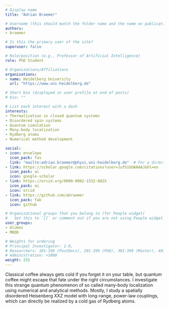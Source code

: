 ```yaml
---
# Display name
title: "Adrian Braemer"

# Username (this should match the folder name and the name on publications)
authors:
- braemer

# Is this the primary user of the site?
superuser: false

# Role/position (e.g., Professor of Artificial Intelligence)
role: PhD Student

# Organizations/Affiliations
organizations:
- name: Heidelberg University
  url: "https://www.uni-heidelberg.de"

# Short bio (displayed in user profile at end of posts)
# bio: ""

# List each interest with a dash
interests:
- Thermalization in closed quantum systems
- Disordered spin systems
- Quantum simulation
- Many-body localization
- Rydberg atoms
- Numerical method development

social:
- icon: envelope
  icon_pack: fas
  link: "mailto:adrian.braemer@physi.uni-heidelberg.de"  # For a direct email link, use "mailto:test@example.org".
- link: https://scholar.google.com/citations?user=Jufb1bUAAAAJ&hl=en
  icon_pack: ai
  icon: google-scholar
- link: https://orcid.org/0000-0002-1532-082X
  icon_pack: ai
  icon: orcid
- link: https://github.com/abraemer
  icon_pack: fab
  icon: github

# Organizational groups that you belong to (for People widget)
#   Set this to `[]` or comment out if you are not using People widget.
user_groups:
- Alumni
- MBQD

# Weights for ordering
# Principal Investigator: 1-9,
# Researchers: 101-199 (PostDocs), 201-299 (PhD), 301-399 (Master), 401-499 (Bachelor)
# Administration: >1000
weight: 231
---
```

Classical coffee always gets cold if you forget it on your table, but quantum coffee might escape that fate under the right circumstances. 
I investigate this strange quantum phenomenon of so called many-body localization using numerical and analytical methods. 
Mostly, I study a spatially disordered Heisenberg XXZ model with long-range, power-law couplings, which can directly be realized by a cold gas of Rydberg atoms.
